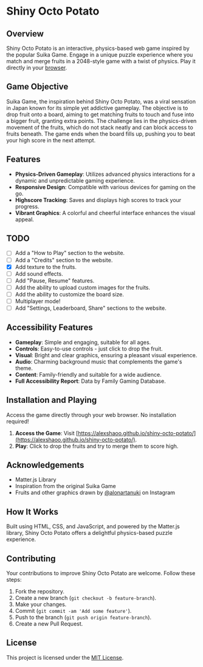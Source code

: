 # Shiny Octo Potato

## Overview
Shiny Octo Potato is an interactive, physics-based web game inspired by the popular Suika Game. Engage in a unique puzzle experience where you match and merge fruits in a 2048-style game with a twist of physics. Play it directly in your [browser](https://alexshaoo.github.io/shiny-octo-potato/).

## Game Objective

Suika Game, the inspiration behind Shiny Octo Potato, was a viral sensation in Japan known for its simple yet addictive gameplay. The objective is to drop fruit onto a board, aiming to get matching fruits to touch and fuse into a bigger fruit, granting extra points. The challenge lies in the physics-driven movement of the fruits, which do not stack neatly and can block access to fruits beneath. The game ends when the board fills up, pushing you to beat your high score in the next attempt.

## Features

- **Physics-Driven Gameplay**: Utilizes advanced physics interactions for a dynamic and unpredictable gaming experience.
- **Responsive Design**: Compatible with various devices for gaming on the go.
- **Highscore Tracking**: Saves and displays high scores to track your progress.
- **Vibrant Graphics**: A colorful and cheerful interface enhances the visual appeal.

## TODO

- [ ] Add a "How to Play" section to the website.
- [ ] Add a "Credits" section to the website.
- [x] Add texture to the fruits.
- [ ] Add sound effects.
- [ ] Add "Pause, Resume" features.
- [ ] Add the ability to upload custom images for the fruits.
- [ ] Add the ability to customize the board size.
- [ ] Multiplayer mode!
- [ ] Add "Settings, Leaderboard, Share" sections to the website.

## Accessibility Features

- **Gameplay**: Simple and engaging, suitable for all ages.
- **Controls**: Easy-to-use controls - just click to drop the fruit.
- **Visual**: Bright and clear graphics, ensuring a pleasant visual experience.
- **Audio**: Charming background music that complements the game's theme.
- **Content**: Family-friendly and suitable for a wide audience.
- **Full Accessibility Report**: Data by Family Gaming Database.

## Installation and Playing

Access the game directly through your web browser. No installation required!

1. **Access the Game**: Visit [https://alexshaoo.github.io/shiny-octo-potato/](https://alexshaoo.github.io/shiny-octo-potato/).
2. **Play**: Click to drop the fruits and try to merge them to score high.

## Acknowledgements

- Matter.js Library
- Inspiration from the original Suika Game
- Fruits and other graphics drawn by [@alonartanuki](https://www.instagram.com/alonartanuki/) on Instagram

## How It Works

Built using HTML, CSS, and JavaScript, and powered by the Matter.js library, Shiny Octo Potato offers a delightful physics-based puzzle experience.

## Contributing

Your contributions to improve Shiny Octo Potato are welcome. Follow these steps:

1. Fork the repository.
2. Create a new branch (`git checkout -b feature-branch`).
3. Make your changes.
4. Commit (`git commit -am 'Add some feature'`).
5. Push to the branch (`git push origin feature-branch`).
6. Create a new Pull Request.

## License

This project is licensed under the [MIT License](LICENSE).
